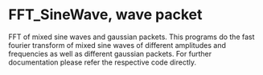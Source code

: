 # FFT_SineWave, wave packet
FFT of mixed sine waves and gaussian packets.
This programs do the fast fourier transform of mixed sine waves of different amplitudes and frequencies as well as different gaussian packets.
For further documentation please refer the respective code directly.

